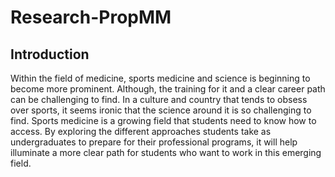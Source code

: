 # Research-PropMM
<body>
<h2>Introduction</h2>
<p>Within the field of medicine, sports medicine and science is beginning to become more prominent. Although, the training for it and a clear career path can be challenging to find. In a culture and country that tends to obsess over sports, it seems ironic that the science around it is so challenging to find. Sports medicine is a growing field that students need to know how to access. By exploring the different approaches students take as undergraduates to prepare for their professional programs, it will help illuminate a more clear path for students who want to work in this emerging field.</p>

